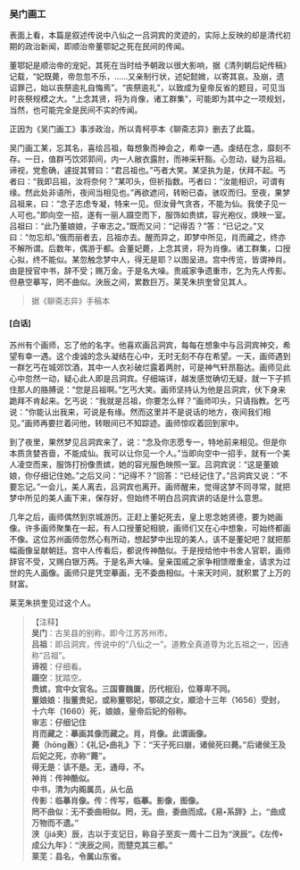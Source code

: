 <script type="text/javascript">
    var head = document.getElementsByTagName('head')[0];
    cssURL = '/public/liao.css';
    linkTag = document.createElement('link');
    linkTag.href = cssURL;
    linkTag.setAttribute('type','text/css');
    linkTag.setAttribute('rel','stylesheet');
    head.appendChild(linkTag);
</script>
### 吴门画工

表面上看，本篇是叙述传说中八仙之一吕洞宾的灵迹的，实际上反映的却是清代初期的政治新闻，即顺治帝董鄂妃之死在民间的传闻。

董鄂妃是顺治帝的宠妃，其死在当时给予朝政以很大影响，据《清列朝后妃传稿》记载，“妃既薨，帝忽忽不乐，……又亲制行状，述妃懿媺，以寄其哀。及崩，遗诏罪己，始以丧祭逾礼自悔焉”。“丧祭逾礼”，以致成为皇帝反省的题目，可见当时丧祭规模之大。“上念其贤，将为肖像，诸工群集”，可能即为其中之一项规划，当然，也可能完全是民间不实的传闻。

正因为《吴门画工》事涉政治，所以青柯亭本《聊斋志异》删去了此篇。

吴门画工某，忘其名，喜绘吕祖，每想象而神会之，希幸一遇。虔结在念，靡刻不存。一日，值群丐饮郊郭间，内一人敝衣露肘，而神采轩豁。心忽动，疑为吕祖。谛视，党愈确，遽捉其臂曰：“君吕祖也。”丐者大笑。某坚执为是，伏拜不起。丐者曰：“我即吕祖，汝将奈何？”某叩头，但祈指数。丐者曰：“汝能相识，可谓有缘。然此处非语所，夜间当相见也。”再欲遮问，转盼已杳。骇叹而归。至夜，果梦吕祖来，曰：“念子志虑专凝，特来一见。但汝骨气贪吝，不能为仙。我使子见一人可也。”即向空一招，遂有一丽人蹑空而下，服饰如贵嫔，容光袍仪，焕映一室。吕祖曰：“此乃董娘娘，子审志之。”既而又问：“记得否？”答：“已记之。”又曰：“勿忘却。”俄而丽者去，吕祖亦去。醒而异之，即梦中所见，肖而藏之，终亦不解所谓。后数年，偶游于都。会董妃薨，上念其贤，将为肖像。诸工群集，口授心拟，终不能似。某忽触念梦中人，得无是耶？以图呈进。宫中传览，皆谓神肖。由是授官中书，辞不受；赐万金。于是名大噪。贵戚家争遗重市，乞为先人传影。但悬空摹写，罔不曲似。泱辰之间，累数巨万。莱芜朱拱奎曾见其人。

</section>

> 据《聊斋志异》手稿本

#### [白话]
<aside>

苏州有个画师，忘了他的名字。他喜欢画吕洞宾，每每在想象中与吕洞宾神交，希望有幸一遇。这个虔诚的念头凝结在心中，无时无刻不存在希望。一天，画师遇到一群乞丐在城郊饮酒，其中一人衣衫破烂露着两肘，可是神气轩昂豁达。画师见此心中忽然一动，疑心此人即是吕洞宾。仔细端详，越发感觉确切无疑，就一下子抓住那人的胳膊说：“您是吕祖啊。”乞丐大笑。画师坚持认为他是吕洞宾，伏下身来跪拜不肯起来。乞丐说：“我就是吕祖，你要怎么样？”画师叩头，只请指教。乞丐说：“你能认出我来，可说是有缘。然而这里并不是说话的地方，夜间我们相见。”画师再要拦着问他，转眼间已不知踪迹。画师惊叹着回到家中。

到了夜里，果然梦见吕洞宾来了，说：“念及你志愿专一，特地前来相见。但是你本质贪婪吝啬，不能成仙。我可以让你见一个人。”当即向空中一招手，就有一个美人凌空而来，服饰打扮像贵嫔，她的容光服色映照一室。吕洞宾说：“这是董娘娘，你仔细记住她。”之后又问：“记得不？”回答：“已经记住了。”吕洞宾又说：“不要忘记。”一会儿，美人离去，吕洞宾也离开。画师醒来，觉得这梦不同寻常，就把梦中所见的美人画下来，保存好，但始终不明白吕洞宾讲的话是什么意思。

几年之后，画师偶然到京城游历。正赶上董妃死去，皇上思念她贤德，要为她画像。许多画师聚集在一起，有人口授董妃相貌，画师们又在心中想象，可始终都画不像。这位苏州画师忽然心有所动，想起梦中出现的美人，该不是董妃吧？就把那幅画像呈献朝廷。宫中人传看后，都说传神酷似。于是授给他中书舍人官职，画师辞官不受，又赐白银万两。于是名声大噪。皇亲国戚之家争相馈赠重金，请求为过世的先人画像。画师只是凭空摹画，无不委曲相似。十来天时间，就积累了上万的财富。

莱芜朱拱奎见过这个人。

</aside>

> 【注释】  
<b>吴门</b>：古吴县的别称，即今江苏苏州市。  
<b>吕祖</b>：即吕洞宾，传说中的“八仙之一”。道教全真道尊为北五祖之一，因通称“吕祖”。  
<b>谛视</b>：仔细看。  
<b>蹑空</b>：犹踏空。  
<b>贵嫔，宫中女官名。三国曹魏置，历代相沿，位尊卑不同。  
<b>董娘娘</b>：指董贵妃，或称董鄂妃，鄂硕之女，顺洽十三年（1656）受封，十六年（1660）死，娘娘，皇帝后妃的俗称。  
<b>审志</b>：仔细记住  
<b>肖而藏之</b>：摹画其像而藏之。肖，肖像。此谓画像。  
<b>薨（hōng轰）</b>：《礼记•曲礼》下：“天子死曰崩，诸侯死曰薨。”后诸侯王及后妃之死，亦称“薨”。  
<b>得无是</b>：该不是。无，通毋，不。  
<b>神肖</b>：传神酷似。  
<b>中书，清为内阁属员，从七品  
<b>传影</b>：临摹肖像。传：传写，临摹。影像，图像。  
<b>罔不曲似</b>：无不委曲相似。罔，无。曲，委曲而成。《易•系辞》上，“曲成万物而不遗。”  
<b>浃（jiá夹）辰，古以于支记日，称自子至亥一周十二日为“浃辰”。《左传•成公九年》</b>：“浃辰之间，而楚克其三都。”  
<b>莱芜</b>：县名，令属山东省。  

